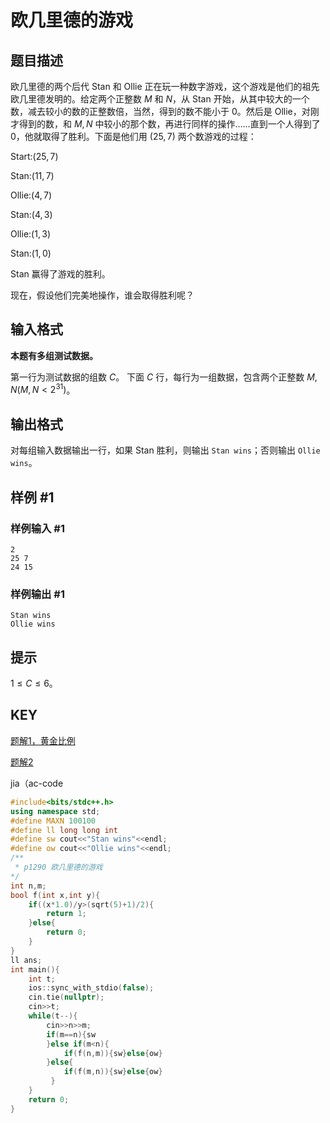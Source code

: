 # 欧几里德的游戏

## 题目描述

欧几里德的两个后代 Stan 和 Ollie 正在玩一种数字游戏，这个游戏是他们的祖先欧几里德发明的。给定两个正整数 $M$ 和 $N$，从 Stan 开始，从其中较大的一个数，减去较小的数的正整数倍，当然，得到的数不能小于 $0$。然后是 Ollie，对刚才得到的数，和 $M,N$ 中较小的那个数，再进行同样的操作……直到一个人得到了 $0$，他就取得了胜利。下面是他们用 $(25,7)$ 两个数游戏的过程：

Start:$(25,7)$

Stan:$(11,7)$

Ollie:$(4,7)$

Stan:$(4,3)$

Ollie:$(1,3)$

Stan:$(1,0)$

Stan 赢得了游戏的胜利。

现在，假设他们完美地操作，谁会取得胜利呢？

## 输入格式

**本题有多组测试数据。**

第一行为测试数据的组数 $C$。
下面 $C$ 行，每行为一组数据，包含两个正整数 $M,N(M,N<2^{31})$。

## 输出格式

对每组输入数据输出一行，如果 Stan 胜利，则输出 `Stan wins`；否则输出 `Ollie wins`。

## 样例 #1

### 样例输入 #1

```
2
25 7
24 15
```

### 样例输出 #1

```
Stan wins
Ollie wins
```

## 提示

$1 \leq C \leq 6$​。



## KEY

[题解1，黄金比例](https://www.luogu.com.cn/blog/ylx/solution-p1290)

[题解2](https://www.luogu.com.cn/blog/zyy/solution-p1290)

jia（ac-code

~~~cpp
#include<bits/stdc++.h>
using namespace std;
#define MAXN 100100
#define ll long long int
#define sw cout<<"Stan wins"<<endl;
#define ow cout<<"Ollie wins"<<endl;
/**
 * p1290 欧几里德的游戏
*/
int n,m;
bool f(int x,int y){
    if((x*1.0)/y>(sqrt(5)+1)/2){
        return 1;
    }else{
        return 0;
    }
}
ll ans;
int main(){
    int t;
    ios::sync_with_stdio(false);
	cin.tie(nullptr); 
    cin>>t;
    while(t--){
        cin>>n>>m;
        if(m==n){sw
        }else if(m<n){
            if(f(n,m)){sw}else{ow}
        }else{
            if(f(m,n)){sw}else{ow}
         }
    } 
    return 0;
} 

~~~

